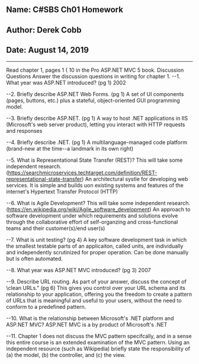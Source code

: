 ## Name: C#SBS Ch01 Homework

## Author: Derek Cobb

## Date: August 14, 2019

--------------------------------------------------------------------------------------

Read chapter 1, pages 1 { 10 in the Pro ASP.NET MVC 5 book.
Discussion Questions
Answer the discussion questions in writing for chapter 1.
--1. What year was ASP.NET introduced?
(pg 1)
2002

--2. Briefly describe ASP.NET Web Forms.
(pg 1)
A set of UI components (pages, buttons, etc.) plus a stateful, object-oriented GUI programming model.

--3. Briefly describe ASP.NET.
(pg 1)
A way to host .NET applications in IIS (Microsoft's web server product), letting you interact with HTTP requests
and responses

--4. Briefly describe .NET.
(pg 1)
A multilanguage-managed code platform (brand-new at the time--a landmark in its own right)


--5. What is Representational State Transfer (REST)? This will take some independent research.
(https://searchmicroservices.techtarget.com/definition/REST-representational-state-transfer)
An architectural systle for developing web services. It is simple and builds uon existing systems
and features of the internet's Hypertext Transfer Protocol (HTTP)


--6. What is Agile Development? This will take some independent research.
(https://en.wikipedia.org/wiki/Agile_software_development)
An approach to software development under which requirements and solutions evolve through the collaborative effort of self-organzing and cross-functional
teams and their customer(s)/end user(s)

--7. What is unit testing?
(pg 4)
A key software development task in which the smallest testable parts of an applicaiton, called units, are individually and independently scrutinized for proper operation.
Can be done manually but is often automated.


--8. What year was ASP.NET MVC introduced?
(pg 3)
2007


--9. Describe URL routing. As part of your answer, discuss the concept of \clean URLs."
(pg 6)
This gives you control over your URL schema and its relationship to your application, offering
you the freedom to create a pattern of URLs that is meaningful and useful to your users, without the need to conform to a
predefined pattern.


--10. What is the relationship between Microsoft's .NET platform and ASP.NET MVC?
ASP.NET MVC is a by product of Microsoft's .NET


--11. Chapter 1 does not discuss the MVC pattern specifcally, and in a sense this entire course is an extended
examination of the MVC pattern. Using an independent resource (such as Wikipedia) briefly state the
responsibility of (a) the model, (b) the controller, and (c) the view.